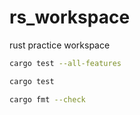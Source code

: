 # rs_workspace
rust practice workspace

```bash
cargo test --all-features
```

```bash
cargo test
```

```bash
cargo fmt --check
```
